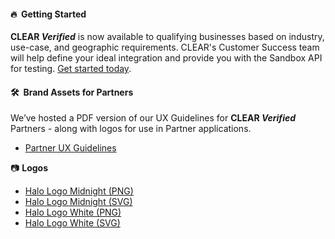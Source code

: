 #### 🔥&nbsp; Getting Started
**CLEAR _Verified_** is now available to qualifying businesses based on industry, use-case, and geographic requirements. CLEAR's Customer Success team will help define your ideal integration and provide you with the Sandbox API for testing. [Get started today](https://www.clearme.com/contact).

#### 🛠️&nbsp; Brand Assets for Partners
We’ve hosted a PDF version of our UX Guidelines for **CLEAR _Verified_** Partners - along with logos for use in Partner applications.
- [Partner UX Guidelines](https://github.com/clearverified/brand-assets-for-partners/blob/ff8ac912f77799ba27b20a0e3d331b78e955032a/CLEAR-Verified-Partner-UX-Guidelines.pdf)
  
📷 **Logos**
- [Halo Logo Midnight (PNG)](https://github.com/clearverified/brand-assets-for-partners/blob/3cbc3761ff7724d999fc5030de6d6de0a723b03d/CLEAR_Logo_Halo_Midnight_RGB_DIGITAL.png)
- [Halo Logo Midnight (SVG)](https://github.com/clearverified/brand-assets-for-partners/blob/3cbc3761ff7724d999fc5030de6d6de0a723b03d/CLEAR_Logo_Halo_K_RGB_DIGITAL.svg)
- [Halo Logo White (PNG)](https://github.com/clearverified/brand-assets-for-partners/blob/3cbc3761ff7724d999fc5030de6d6de0a723b03d/CLEAR_Logo_Halo_KO_RGB_DIGITAL.png)
- [Halo Logo White (SVG)](https://github.com/clearverified/brand-assets-for-partners/blob/3cbc3761ff7724d999fc5030de6d6de0a723b03d/CLEAR_Logo_Halo_KO_RGB_DIGITAL.svg)
